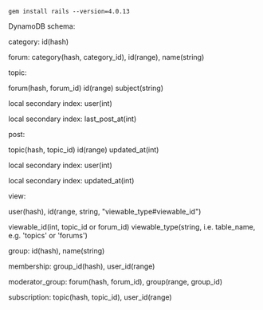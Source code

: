 `gem install rails --version=4.0.13`

DynamoDB schema:

category: id(hash)

forum: category(hash, category_id), id(range), name(string)

topic:

  forum(hash, forum_id) id(range) subject(string)
  
  local secondary index: user(int)
  
  local secondary index: last_post_at(int)
  
post:

  topic(hash, topic_id) id(range) updated_at(int)
  
  local secondary index: user(int)
  
  local secondary index: updated_at(int)
  
view:

  user(hash), id(range, string, "viewable_type#viewable_id")
  
  viewable_id(int, topic_id or forum_id) viewable_type(string, i.e. table_name, e.g. 'topics' or 'forums')
  
group: id(hash), name(string)

membership: group_id(hash), user_id(range)

moderator_group: forum(hash, forum_id), group(range, group_id) 

subscription: topic(hash, topic_id), user_id(range)